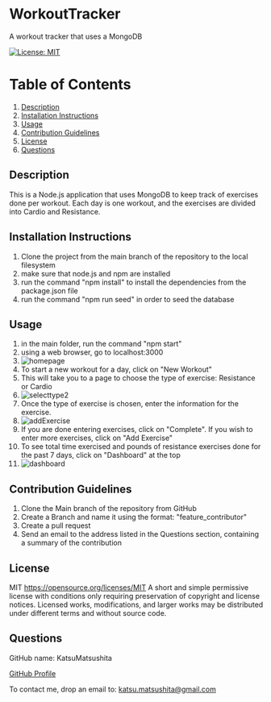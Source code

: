 # WorkoutTracker
A workout tracker that uses a MongoDB

[![License: MIT](https://img.shields.io/badge/License-MIT-yellow.svg)](https://opensource.org/licenses/MIT)

# Table of Contents
1. [Description](#description)
2. [Installation Instructions](#install)
3. [Usage](#usage)
4. [Contribution Guidelines](#contribution)
5. [License](#license)
6. [Questions](#questions)

## Description <a name="description"></a>
This is a Node.js application that uses MongoDB to keep track of exercises done per workout.
Each day is one workout, and the exercises are divided into Cardio and Resistance.

## Installation Instructions <a name="install"></a>
1. Clone the project from the main branch of the repository to the local filesystem
2. make sure that node.js and npm are installed
3. run the command "npm install" to install the dependencies from the package.json file
4. run the command "npm run seed" in order to seed the database

## Usage <a name="usage"></a>
1. in the main folder, run the command "npm start"
2. using a web browser, go to localhost:3000
3. ![homepage](https://user-images.githubusercontent.com/85419207/139614948-5ff1ec03-2907-49d9-b5dd-8c979c73a818.jpg)
4. To start a new workout for a day, click on "New Workout"
5. This will take you to a page to choose the type of exercise: Resistance or Cardio
6. ![selecttype2](https://user-images.githubusercontent.com/85419207/139615064-351a9587-2d7d-4b80-b4c3-3d6cef54b71d.jpg)
7. Once the type of exercise is chosen, enter the information for the exercise.
8. ![addExercise](https://user-images.githubusercontent.com/85419207/139615124-101f1e0c-ac26-4d56-a231-34a45075c4cb.jpg)
9. If you are done entering exercises, click on "Complete". If you wish to enter more exercises, click on "Add Exercise"
10. To see total time exercised and pounds of resistance exercises done for the past 7 days, click on "Dashboard" at the top
11. ![dashboard](https://user-images.githubusercontent.com/85419207/139615285-9454cf90-4c4a-493c-a527-dff6cfef5f6a.jpg)


## Contribution Guidelines <a name="contribution"></a>
1. Clone the Main branch of the repository from GitHub
2. Create a Branch and name it using the format: "feature_contributor"
3. Create a pull request
4. Send an email to the address listed in the Questions section, containing a summary of the contribution


## License <a name="license"></a>
MIT https://opensource.org/licenses/MIT
A short and simple permissive license with conditions only requiring preservation of copyright and license notices. Licensed works, modifications, and larger works may be distributed under different terms and without source code.

## Questions <a name="questions"></a>
GitHub name: KatsuMatsushita

[GitHub Profile](https://github.com/KatsuMatsushita)

To contact me, drop an email to: katsu.matsushita@gmail.com

